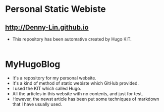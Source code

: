 
# Personal Static Webiste
## http://Denny-Lin.github.io
* This repository has been automative created by Hugo KIT.
<br><br/>

# MyHugoBlog
* It's a repository for my personal website. 
* It's a kind of method of static webiste which GitHub provided.
* I used the KIT which called Hugo.
* All the articles in this website with no contents, and just for test.
* However, the newst article has been put some techniques of markdown that I have usually used.
<br><br/>
